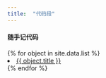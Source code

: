 ```yaml
---
title:  "代码段"
---
```


#### 随手记代码


<dl>
{% for object in site.data.list %}
  <li>
      <a href="{{ object.name }}">{{ object.title }}</a>
  </li>
{% endfor %}
</dl>